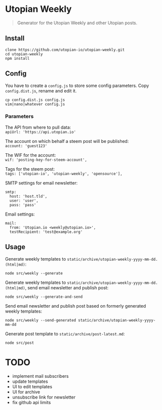 # Utopian Weekly

> Generator for the Utopian Weekly and other Utopian posts.

## Install

```
clone https://github.com/utopian-io/utopian-weekly.git
cd utopian-weekly
npm install
```

## Config

You have to create a `config.js` to store some config parameters. Copy `config.dist.js`, rename and edit it.

```
cp config.dist.js config.js
vim|nano|whatever config.js
```

### Parameters

The API from where to pull data:<br>
`apiUrl: 'https://api.utopian.io'`

The account on which behalf a steem post will be published:<br>
`account: 'guest123'`

The WIF for the account:<br>
`wif: 'posting-key-for-steem-account',`

Tags for the steem post:<br>
`tags: ['utopian-io', 'utopian-weekly', 'opensource'],`

SMTP settings for email newsletter:
```
smtp:
  host: 'host.tld',
  user: 'user',
  pass: 'pass'
```

Email settings:
```
mail:
  from: 'Utopian.io <weekly@utopian.io>',
  testRecipient: 'test@example.org'
```

## Usage

Generate weekly templates to `static/archive/utopian-weekly-yyyy-mm-dd.(html|md)`:

`node src/weekly --generate`

Generate weekly templates to `static/archive/utopian-weekly-yyyy-mm-dd.(html|md)`, send email newsletter and publish post:

`node src/weekly --generate-and-send`

Send email newsletter and publish post based on formerly generated weekly templates:

`node src/weekly --send-generated static/archive/utopian-weekly-yyyy-mm-dd`

Generate post template to `static/archive/post-latest.md`:

`node src/post`

# TODO

- implement mail subscribers
- update templates
- UI to edit templates
- UI for archive
- unsubscribe link for newsletter
- fix github api limits

